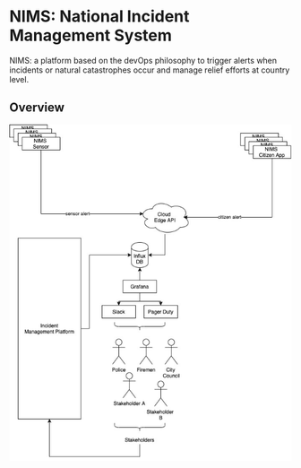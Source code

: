 # NIMS: National Incident Management System
NIMS: a platform based on the devOps philosophy to trigger alerts when incidents or natural catastrophes occur and manage relief efforts at country level.

## Overview
![](nims.jpg)
